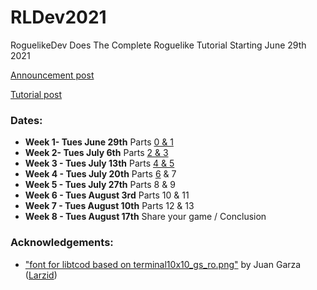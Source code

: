 # RLDev2021
RoguelikeDev Does The Complete Roguelike Tutorial Starting June 29th 2021

[Announcement post](https://www.reddit.com/r/roguelikedev/comments/o5x585/roguelikedev_does_the_complete_roguelike_tutorial/)

[Tutorial post](http://rogueliketutorials.com/tutorials/tcod/)

### Dates:
- **Week 1- Tues June 29th** Parts [0 & 1](https://github.com/ZachAttakk/RLDev2021/commit/25c621c642d615f67d57ccb2e75c0ec66492d722)
- **Week 2- Tues July 6th** Parts [2 & 3](https://github.com/ZachAttakk/RLDev2021/commit/10f705d4854b7fbe418bc8ca53d3e22f1ab561b4)
- **Week 3 - Tues July 13th** Parts [4 & 5](https://github.com/ZachAttakk/RLDev2021/commit/58d657f89a3b38eb464df1fb799d5d8c3251f4c8)
- **Week 4 - Tues July 20th** Parts [6](https://github.com/ZachAttakk/RLDev2021/commit/428b0fe83346397a089a7286cde7dd756a8dda6d) & 7
- **Week 5 - Tues July 27th** Parts 8 & 9
- **Week 6 - Tues August 3rd** Parts 10 & 11
- **Week 7 - Tues August 10th** Parts 12 & 13
- **Week 8 - Tues August 17th** Share your game / Conclusion

### Acknowledgements:
- ["font for libtcod based on terminal10x10_gs_ro.png"](https://www.reddit.com/r/roguelikedev/comments/57f2d1/libtcod_how_to_use_included_terminal_fonts/d8rgag4) by Juan Garza ([Larzid](https://www.reddit.com/user/Larzid/))
